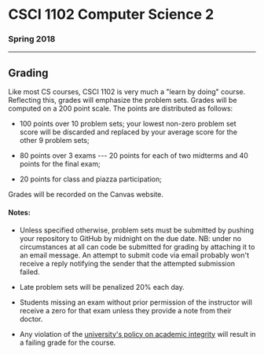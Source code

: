 # CSCI 1102 Computer Science 2

### Spring 2018

---

## Grading

Like most CS courses, CSCI 1102 is very much a "learn by doing" course. Reflecting this, grades will emphasize the problem sets. Grades will be computed on a 200 point scale. The points are distributed as follows:

+ 100 points over 10 problem sets; your lowest non-zero problem set score will be discarded and replaced by your average score for the other 9 problem sets;

+ 80 points over 3 exams --- 20 points for each of two midterms and 40 points for the final exam;

+ 20 points for class and piazza participation;

Grades will be recorded on the Canvas website.

#### Notes:

+ Unless specified otherwise, problem sets must be submitted by pushing your repository to GitHub by midnight on the due date. NB: under no circumstances at all can code be submitted for grading by attaching it to an email message. An attempt to submit code via email probably won't receive a reply notifying the sender that the attempted submission failed. 


+ Late problem sets will be penalized 20% each day.
+ Students missing an exam without prior permission of the instructor will receive a zero for that exam unless they provide a note from their doctor.
+ Any violation of the [university's policy on academic integrity](http://www.bc.edu/offices/stserv/academic/integrity.html) will result in a failing grade for the course.


